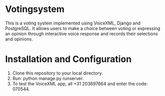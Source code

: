 # Votingsystem
This is a voting system implemented using VoiceXML, Django and PostgreSQL. It allows users to make a choice between voting or expressing an opinion through interactive voice response and records their selections and opinions.

# Installation and Configuration
1. Clone this repository to your local directory.
2. Run: python manage.py runserver.
3. To test the VoiceXML app, all +31 203697664 and enter the code: 070544.
